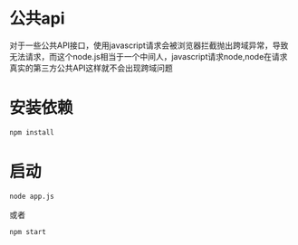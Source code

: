 # 公共api
对于一些公共API接口，使用javascript请求会被浏览器拦截抛出跨域异常，导致无法请求，而这个node.js相当于一个中间人，javascript请求node,node在请求真实的第三方公共API这样就不会出现跨域问题

# 安装依赖

```cmd
npm install
```

# 启动

```cmd
node app.js
```


或者

```cmd
npm start
```


